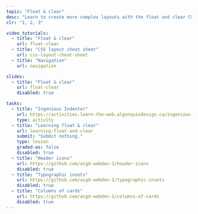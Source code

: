 ```yaml
---
topic: "Float & clear"
desc: "Learn to create more complex layouts with the float and clear CSS properties."
clr: "1, 2, 3"

video_tutorials:
  - title: "Float & clear"
    url: float-clear
  - title: "CSS layout cheat sheet"
    url: css-layout-cheat-sheet
  - title: "Navigation"
    url: navigation

slides:
  - title: "Float & clear"
    url: float-clear
    disabled: true

tasks:
  - title: "Ingenious Indentor"
    url: https://activities.learn-the-web.algonquindesign.ca/ingenious-indentor/
    type: activity
  - title: "Learning float & clear"
    url: learning-float-and-clear
    submit: "Submit nothing."
    type: lesson
    graded-as: false
    disabled: true
  - title: "Header icons"
    url: https://github.com/acgd-webdev-1/header-icons
    disabled: true
  - title: "Typographic insets"
    url: https://github.com/acgd-webdev-1/typographic-insets
    disabled: true
  - title: "Columns of cards"
    url: https://github.com/acgd-webdev-1/columns-of-cards
    disabled: true
---
```

